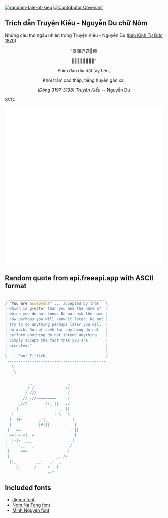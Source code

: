 [![random-tale-of-kieu](https://github.com/huuquyet/random-tale-of-kieu/actions/workflows/random-tale-of-kieu.yml/badge.svg)](https://github.com/huuquyet/random-tale-of-kieu/actions/workflows/random-tale-of-kieu.yml)
[![Contributor Covenant](https://img.shields.io/badge/Contributor%20Covenant-2.1-4baaaa.svg)](.github/CODE_OF_CONDUCT.md "Contributor Covenant 2.1")

## Trích dẫn Truyện Kiều - Nguyễn Du chữ Nôm

Những câu thơ ngẫu nhiên trong Truyện Kiều - Nguyễn Du ([bản Kinh Tự Đức 1870](https://vi.wikisource.org/wiki/Truy%E1%BB%87n_Ki%E1%BB%81u_(b%E1%BA%A3n_Kinh_T%E1%BB%B1_%C4%90%E1%BB%A9c_1870)))

<div align="center">
<!-- START_KIEU -->
      <p class="nom">“泛彈迢迭𢬣僊</p>
      <p class="nom">𤌋沉高濕㗂絃𧵆賒”</p>
      <p class="quocngu">Phím đàn dìu dặt tay tiên,</p>
      <p class="quocngu">Khói trầm cao thấp, tiếng huyền gần xa.</p>
      <p class="author"><i>(Dòng 3197-3198) Truyện Kiều</i> -- Nguyễn Du</p>
<!-- END_KIEU -->
</div>

SVG:

<div align="center">
  <img src="./assets/random-kieu.svg" alt="The Tale of Kieu - Nguyen Du">
</div>

## Random quote from api.freeapi.app with ASCII format

<!-- START_QUOTE -->
```rust
 ____________________________________________
/ “You are accepted!" ... accepted by that   \
| which is greater than you and the name of  |
| which you do not know. Do not ask the name |
| now perhaps you will know it later. Do not |
| try to do anything perhaps later you will  |
| do much. Do not seek for anything do not   |
| perform anything do not intend anything.   |
| Simply accept the fact that you are        |
| accepted.”                                 |
|                                            |
\  -- Paul Tillich                           /
 --------------------------------------------
   \
    \

           _                _
          / /.           _-//
         / ///         _-   /
        //_-//=========     /
      _///        //_ ||   ./
    _|                 -__-||
   |  __              - \   \
  |  |#-       _-|_           |
  |            |#|||       _   |  
 |  _==_                       ||
- ==|.=.=|_ =                  |
|  |-|-  ___                  |
|    --__   _                /
||     ===                  |
 |                     _. //
  ||_         __-   _-  _|
     \_______/  ___/  _|
                   --*
```
<!-- END_QUOTE -->

## Included fonts

- [Jigmo font](https://github.com/kamichikoichi/jigmo)
- [Nom Na Tong font](https://github.com/nomfoundation/font)
- [Minh Nguyen font](https://github.com/TKYKmori/Minh-Nguyen)

